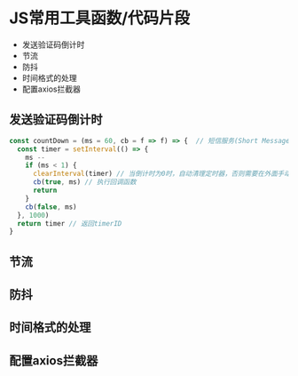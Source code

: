 # JS常用工具函数/代码片段

- 发送验证码倒计时
- 节流
- 防抖
- 时间格式的处理
- 配置axios拦截器

## 发送验证码倒计时

```js
const countDown = (ms = 60, cb = f => f) => {  // 短信服务(Short Message Service) millisecond 毫秒 cb callback
  const timer = setInterval(() => {
    ms --
    if (ms < 1) {
      clearInterval(timer) // 当倒计时为0时，自动清理定时器，否则需要在外面手动清理
      cb(true, ms) // 执行回调函数
      return
    }
    cb(false, ms)
  }, 1000)
  return timer // 返回timerID
}
```

## 节流

## 防抖

## 时间格式的处理

## 配置axios拦截器
